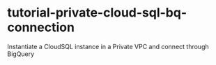# tutorial-private-cloud-sql-bq-connection
Instantiate a CloudSQL instance in a Private VPC and connect through BigQuery
